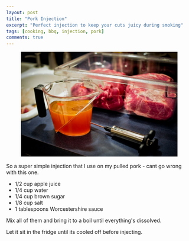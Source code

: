 ```yaml
---
layout: post
title: "Pork Injection"
excerpt: "Perfect injection to keep your cuts juicy during smoking"
tags: [cooking, bbq, injection, pork]
comments: true
---
```

<figure>
	<img src="/images/posts/2015/injection.jpg">
</figure>
So a super simple injection that I use on my pulled pork - cant go wrong with this one.

* 1/2 cup apple juice
* 1/4 cup water
* 1/4 cup brown sugar
* 1/8 cup salt
* 1 tablespoons Worcestershire sauce

Mix all of them and bring it to a boil until everything's dissolved.

Let it sit in the fridge until its cooled off before injecting.